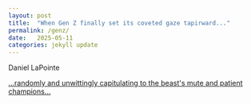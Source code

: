 ```yaml
---
layout: post
title:  "When Gen Z finally set its coveted gaze tapirward..."
permalink: /genz/
date:   2025-05-11
categories: jekyll update
---
```

Daniel LaPointe
   
[...randomly and unwittingly capitulating to the beast's mute and patient champions...](/assets/dan_gen.pdf)